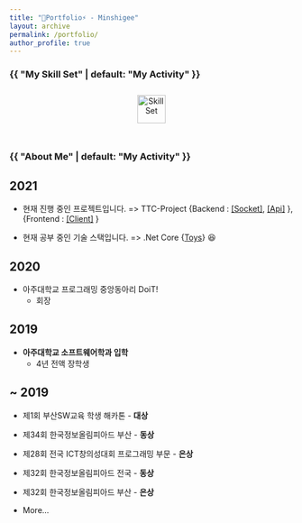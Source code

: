 ```yaml
---
title: "🌱Portfolio⚡ - Minshigee"
layout: archive
permalink: /portfolio/
author_profile: true
---
```


<h3 class="archive__subtitle">{{ "My Skill Set" | default: "My Activity" }}</h3>


<div align="center">  
<img style="margin: 10px" src="https://user-images.githubusercontent.com/46314169/106854793-44173f80-66ff-11eb-8309-e3b41ffccd64.png" alt="SkillSet" height="50" /> 
</div>

</br>

<h3 class="archive__subtitle">{{ "About Me" | default: "My Activity" }}</h3>

## 2021

-  현재 진행 중인 프로젝트입니다. => TTC-Project {Backend : [[Socket]](https://github.com/MinShiGee/TTC-Project-Server), [[Api]](https://github.com/MinShiGee/TTC-Project-DataServer) }, {Frontend : [[Client]](https://github.com/MinShiGee/TTC-Project-Client) }

-  현재 공부 중인 기술 스택입니다. => .Net Core {[Toys](https://github.com/MinShiGee/dotnet-Toys)} 😆

## 2020

- 아주대학교 프로그래밍 중앙동아리 DoiT!
	- 회장

## 2019

- **아주대학교 소프트웨어학과 입학**
	- 4년 전액 장학생
 
## ~ 2019

- 제1회 부산SW교육 학생 해카톤 - **대상**

- 제34회 한국정보올림피아드 부산 - **동상**

- 제28회 전국 ICT창의성대회 프로그래밍 부문 - **은상**

- 제32회 한국정보올림피아드 전국 - **동상**

- 제32회 한국정보올림피아드 부산 - **은상**

- More...
